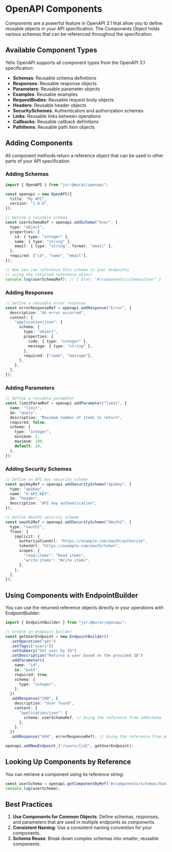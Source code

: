 # OpenAPI Components

Components are a powerful feature in OpenAPI 3.1 that allow you to define
reusable objects in your API specification. The Components Object holds various
schemas that can be referenced throughout the specification.

## Available Component Types

Yelix OpenAPI supports all component types from the OpenAPI 3.1 specification:

- **Schemas**: Reusable schema definitions
- **Responses**: Reusable response objects
- **Parameters**: Reusable parameter objects
- **Examples**: Reusable examples
- **RequestBodies**: Reusable request body objects
- **Headers**: Reusable header objects
- **SecuritySchemes**: Authentication and authorization schemes
- **Links**: Reusable links between operations
- **Callbacks**: Reusable callback definitions
- **PathItems**: Reusable path item objects

## Adding Components

All component methods return a reference object that can be used in other parts
of your API specification.

### Adding Schemas

```typescript
import { OpenAPI } from "jsr:@murat/openapi";

const openapi = new OpenAPI({
  title: "My API",
  version: "1.0.0",
});

// Define a reusable schema
const userSchemaRef = openapi.addSchema("User", {
  type: "object",
  properties: {
    id: { type: "integer" },
    name: { type: "string" },
    email: { type: "string", format: "email" },
  },
  required: ["id", "name", "email"],
});

// Now you can reference this schema in your endpoints
// using the returned reference object
console.log(userSchemaRef); // { $ref: "#/components/schemas/User" }
```

### Adding Responses

```typescript
// Define a reusable error response
const errorResponseRef = openapi.addResponse("Error", {
  description: "An error occurred",
  content: {
    "application/json": {
      schema: {
        type: "object",
        properties: {
          code: { type: "integer" },
          message: { type: "string" },
        },
        required: ["code", "message"],
      },
    },
  },
});
```

### Adding Parameters

```typescript
// Define a reusable parameter
const limitParamRef = openapi.addParameter("limit", {
  name: "limit",
  in: "query",
  description: "Maximum number of items to return",
  required: false,
  schema: {
    type: "integer",
    minimum: 1,
    maximum: 100,
    default: 20,
  },
});
```

### Adding Security Schemes

```typescript
// Define an API key security scheme
const apiKeyRef = openapi.addSecurityScheme("ApiKey", {
  type: "apiKey",
  name: "X-API-KEY",
  in: "header",
  description: "API key authentication",
});

// Define OAuth2 security scheme
const oauth2Ref = openapi.addSecurityScheme("OAuth2", {
  type: "oauth2",
  flows: {
    implicit: {
      authorizationUrl: "https://example.com/oauth/authorize",
      tokenUrl: "https://example.com/oauth/token",
      scopes: {
        "read:items": "Read items",
        "write:items": "Write items",
      },
    },
  },
});
```

## Using Components with EndpointBuilder

You can use the returned reference objects directly in your operations with
EndpointBuilder:

```typescript
import { EndpointBuilder } from "jsr:@murat/openapi";

// Create an endpoint builder
const getUserEndpoint = new EndpointBuilder()
  .setOperation("get")
  .setTags(["users"])
  .setSummary("Get user by ID")
  .setDescription("Returns a user based on the provided ID")
  .addParameter({
    name: "id",
    in: "path",
    required: true,
    schema: {
      type: "integer",
    },
  })
  .addResponse("200", {
    description: "User found",
    content: {
      "application/json": {
        schema: userSchemaRef, // Using the reference from addSchema
      },
    },
  })
  .addResponse("404", errorResponseRef); // Using the reference from addResponse

openapi.addNewEndpoint_("/users/{id}", getUserEndpoint);
```

## Looking Up Components by Reference

You can retrieve a component using its reference string:

```typescript
const userSchema = openapi.getComponentByRef("#/components/schemas/User");
console.log(userSchema);
```

## Best Practices

1. **Use Components for Common Objects**: Define schemas, responses, and
   parameters that are used in multiple endpoints as components.
2. **Consistent Naming**: Use a consistent naming convention for your
   components.
3. **Schema Reuse**: Break down complex schemas into smaller, reusable
   components.

```
```
